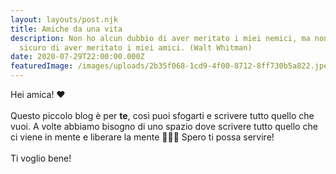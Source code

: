 ```yaml
---
layout: layouts/post.njk
title: Amiche da una vita
description: Non ho alcun dubbio di aver meritato i miei nemici, ma non sono
  sicuro di aver meritato i miei amici. (Walt Whitman)
date: 2020-07-29T22:00:00.000Z
featuredImage: /images/uploads/2b35f068-1cd9-4f00-8712-8ff730b5a822.jpeg
---
```

Hei amica! ❤️\
\
Questo piccolo blog è per **te**, così puoi sfogarti e scrivere tutto quello che vuoi. A volte abbiamo bisogno di uno spazio dove scrivere tutto quello che ci viene in mente e liberare la mente 💆🏻‍♀️ Spero ti possa servire!\
\
Ti voglio bene!
